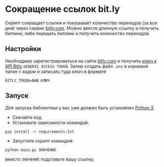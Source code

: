 # Сокращение ссылок bit.ly

Скрипт сокращает ссылки и показывает количество переходов (за все дни) через сервис [bitly.com](https://app.bitly.com/).
Можно ввести длинную ссылку и получить битлинк, либо передать битлинк и получить количество переходов.

## Настройки

Необходимо зарегистрироваться на сайте [bitly.com](https://bitly.com/a/sign_up) и получить [ключ к API Bitly](https://bitly.com/a/oauth_apps) `GENERIC ACCESS TOKEN`.
Затем создать файл `.env` в корневой папке с кодом и записать туда ключ в формате 
```
BITLY_TOKEN=ВАШ КЛЮЧ
```

## Запуск

Для запуска библиотеки у вас уже должен быть установлен [Python 3](https://www.python.org/downloads/release/python-379/).

- Скачайте код.
- Установите зависимости командой:
```
pip install -r requirements.txt
```
- Запустите скрипт командой: 
```
python main.py ЗНАЧЕНИЕ
```
вместо `ЗНАЧЕНИЕ` подставьте вашу ссылку.


